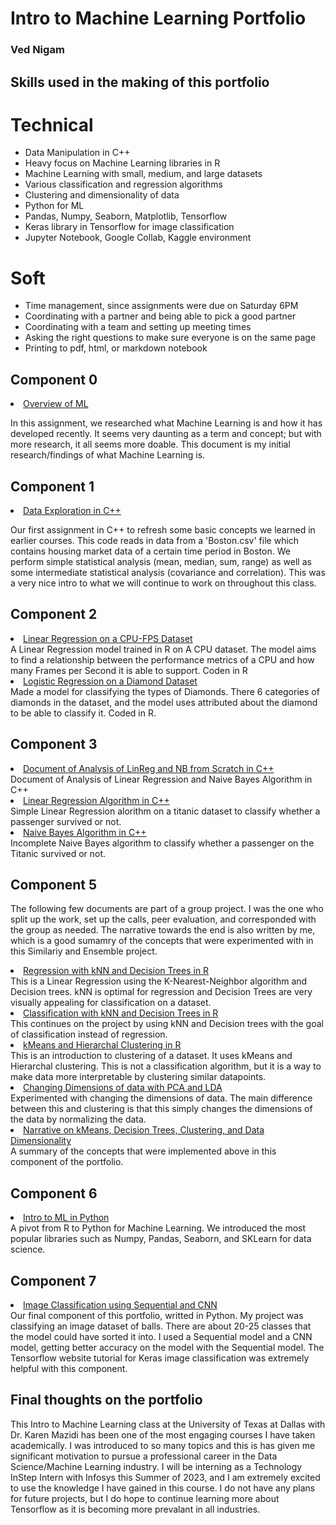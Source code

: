 # Intro to Machine Learning Portfolio
### Ved Nigam

## Skills used in the making of this portfolio
# Technical
- Data Manipulation in C++
- Heavy focus on Machine Learning libraries in R
- Machine Learning with small, medium, and large datasets
- Various classification and regression algorithms
- Clustering and dimensionality of data
- Python for ML
- Pandas, Numpy, Seaborn, Matplotlib, Tensorflow
- Keras library in Tensorflow for image classification
- Jupyter Notebook, Google Collab, Kaggle environment

# Soft
- Time management, since assignments were due on Saturday 6PM
- Coordinating with a partner and being able to pick a good partner
- Coordinating with a team and setting up meeting times
- Asking the right questions to make sure everyone is on the same page
- Printing to pdf, html, or markdown notebook

## Component 0
<li class="masthead__menu-item">
          <a href="https://github.com/ved-n/4375_Ved_Nigam_Work/blob/main/Overview%20of%20ML.pdf">Overview of ML</a>
        </li>
        
In this assignment, we researched what Machine Learning is and how it has developed recently. It seems very daunting as a term and concept; but with more research, it all seems more doable. This document is my initial research/findings of what Machine Learning is.

## Component 1
<li class="masthead__menu-item">
          <a href="https://github.com/ved-n/4375_Ved_Nigam_Work/tree/main/Exploration_cpp">Data Exploration in C++</a>
        </li>
        
Our first assignment in C++ to refresh some basic concepts we learned in earlier courses. This code reads in data from a 'Boston.csv' file which contains housing market data of a certain time period in Boston. We perform simple statistical analysis (mean, median, sum, range) as well as some intermediate statistical analysis (covariance and correlation). This was a very nice intro to what we will continue to work on throughout this class. 
        
## Component 2
<li class="masthead__menu-item">
          <a href="https://github.com/ved-n/4375_Ved_Nigam_Work/tree/main/Regression.pdf">Linear Regression on a CPU-FPS Dataset</a>
        </li>
A Linear Regression model trained in R on A CPU dataset. The model aims to find a relationship between the performance metrics of a CPU and how many Frames per Second it is able to support. Coden in R

<li class="masthead__menu-item">
          <a href="https://github.com/ved-n/4375_Ved_Nigam_Work/tree/main/classification.pdf">Logistic Regression on a Diamond Dataset</a>
        </li>
Made a model for classifying the types of Diamonds. There 6 categories of diamonds in the dataset, and the model uses attributed about the diamond to be able to classify it. Coded in R.

## Component 3
<li class="masthead__menu-item">
          <a href="https://github.com/ved-n/4375_Ved_Nigam_Work/tree/main/LinReg and NB from Scratch.pdf">Document of Analysis of LinReg and NB from Scratch in C++</a>
        </li>
Document of Analysis of Linear Regression and Naive Bayes Algorithm in C++

<li class="masthead__menu-item">
          <a href="https://github.com/ved-n/4375_Ved_Nigam_Work/tree/main/linear_regression.cpp">Linear Regression Algorithm in C++</a>
        </li>
Simple Linear Regression alorithm on a titanic dataset to classify whether a passenger survived or not.

<li class="masthead__menu-item">
          <a href="https://github.com/ved-n/4375_Ved_Nigam_Work/tree/main/naive_bayes_from_scratch.cpp">Naive Bayes Algorithm in C++</a>
        </li>
Incomplete Naive Bayes algorithm to classify whether a passenger on the Titanic survived or not.    

## Component 5
The following few documents are part of a group project. I was the one who split up the work, set up the calls, peer evaluation, and corresponded with the group as needed. The narrative towards the end is also written by me, which is a good sumamry of the concepts that were experimented with in this Similariy and Ensemble project.

<li class="masthead__menu-item">
          <a href="https://github.com/ved-n/4375_Ved_Nigam_Work/tree/main/SFSRegression.pdf">Regression with kNN and Decision Trees in R</a>
        </li>
This is a Linear Regression using the K-Nearest-Neighbor algorithm and Decision trees. kNN is optimal for regression and Decision Trees are very visually appealing for classification on a dataset. 

<li class="masthead__menu-item">
          <a href="https://github.com/ved-n/4375_Ved_Nigam_Work/tree/main/classification.pdf">Classification with kNN and Decision Trees in R</a>
        </li>
This continues on the project by using kNN and Decision trees with the goal of classification instead of regression.

<li class="masthead__menu-item">
          <a href="https://github.com/ved-n/4375_Ved_Nigam_Work/tree/main/Clustering.pdf">kMeans and Hierarchal Clustering in R</a>
        </li>
This is an introduction to clustering of a dataset. It uses kMeans and Hierarchal clustering. This is not a classification algorithm, but it is a way to make data more interpretable by clustering similar datapoints.

<li class="masthead__menu-item">
          <a href="https://github.com/ved-n/4375_Ved_Nigam_Work/tree/main/PCA_and_LDA.pdf">Changing Dimensions of data with PCA and LDA</a>
        </li>
Experimented with changing the dimensions of data. The main difference between this and clustering is that this simply changes the dimensions of the data by normalizing the data.

<li class="masthead__menu-item">
          <a href="https://github.com/ved-n/4375_Ved_Nigam_Work/tree/main/Searching For Similarity Narrative.pdf">Narrative on kMeans, Decision Trees, Clustering, and Data Dimensionality</a>
        </li>
A summary of the concepts that were implemented above in this component of the portfolio.        

## Component 6
<li class="masthead__menu-item">
          <a href="https://github.com/ved-n/4375_Ved_Nigam_Work/tree/main/PythonMLwSklearn.pdf">Intro to ML in Python</a>
        </li>
A pivot from R to Python for Machine Learning. We introduced the most popular libraries such as Numpy, Pandas, Seaborn, and SKLearn for data science.

## Component 7
<li class="masthead__menu-item">
          <a href="https://github.com/ved-n/4375_Ved_Nigam_Work/blob/main/ImageClassification.pdf">Image Classification using Sequential and CNN</a>
        </li>
Our final component of this portfolio, writted in Python. My project was classifying an image dataset of balls. There are about 20-25 classes that the model could have sorted it into. I used a Sequential model and a CNN model, getting better accuracy on the model with the Sequential model. The Tensorflow website tutorial for Keras image classification was extremely helpful with this component.

## Final thoughts on the portfolio
This Intro to Machine Learning class at the University of Texas at Dallas with Dr. Karen Mazidi has been one of the most engaging courses I have taken academically. I was introduced to so many topics and this is has given me significant motivation to pursue a professional career in the Data Science/Machine Learning industry. I will be interning as a Technology InStep Intern with Infosys this Summer of 2023, and I am extremely excited to use the knowledge I have gained in this course. I do not have any plans for future projects, but I do hope to continue learning more about Tensorflow as it is becoming more prevalant in all industries.
